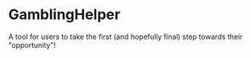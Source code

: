 # GamblingHelper
A tool for users to take the first (and hopefully final) step towards their "opportunity"! 
